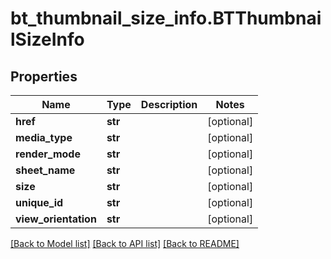 # bt_thumbnail_size_info.BTThumbnailSizeInfo

## Properties
Name | Type | Description | Notes
------------ | ------------- | ------------- | -------------
**href** | **str** |  | [optional] 
**media_type** | **str** |  | [optional] 
**render_mode** | **str** |  | [optional] 
**sheet_name** | **str** |  | [optional] 
**size** | **str** |  | [optional] 
**unique_id** | **str** |  | [optional] 
**view_orientation** | **str** |  | [optional] 

[[Back to Model list]](../README.md#documentation-for-models) [[Back to API list]](../README.md#documentation-for-api-endpoints) [[Back to README]](../README.md)


